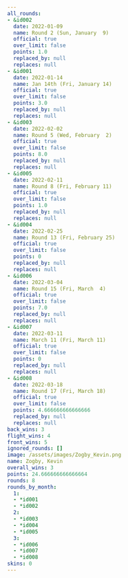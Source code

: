 ```yaml
---
all_rounds:
- &id002
  date: 2022-01-09
  name: Round 2 (Sun, January  9)
  official: true
  over_limit: false
  points: 1.0
  replaced_by: null
  replaces: null
- &id001
  date: 2022-01-14
  name: Jan 14th (Fri, January 14)
  official: true
  over_limit: false
  points: 3.0
  replaced_by: null
  replaces: null
- &id003
  date: 2022-02-02
  name: Round 5 (Wed, February  2)
  official: true
  over_limit: false
  points: 8.0
  replaced_by: null
  replaces: null
- &id005
  date: 2022-02-11
  name: Round 8 (Fri, February 11)
  official: true
  over_limit: false
  points: 1.0
  replaced_by: null
  replaces: null
- &id004
  date: 2022-02-25
  name: Round 13 (Fri, February 25)
  official: true
  over_limit: false
  points: 0
  replaced_by: null
  replaces: null
- &id006
  date: 2022-03-04
  name: Round 15 (Fri, March  4)
  official: true
  over_limit: false
  points: 7.0
  replaced_by: null
  replaces: null
- &id007
  date: 2022-03-11
  name: March 11 (Fri, March 11)
  official: true
  over_limit: false
  points: 0
  replaced_by: null
  replaces: null
- &id008
  date: 2022-03-18
  name: Round 17 (Fri, March 18)
  official: true
  over_limit: false
  points: 4.666666666666666
  replaced_by: null
  replaces: null
back_wins: 3
flight_wins: 4
front_wins: 5
ignored_rounds: []
image: /assets/images/Zogby_Kevin.png
name: Zogby, Kevin
overall_wins: 3
points: 24.666666666666664
rounds: 8
rounds_by_month:
  1:
  - *id001
  - *id002
  2:
  - *id003
  - *id004
  - *id005
  3:
  - *id006
  - *id007
  - *id008
skins: 0
---
```


